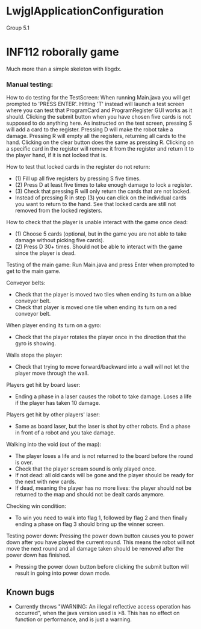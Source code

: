 # LwjglApplicationConfiguration
Group 5.1

# INF112 roborally game
Much more than a simple skeleton with libgdx. 
### Manual testing:
How to do testing for the TestScreen:
When running Main.java you will get prompted to 'PRESS ENTER'. Hitting 'T' instead will launch a test
screen where you can test that ProgramCard and ProgramRegister GUI works as it should. Clicking the 
submit button when you have chosen five cards is not supposed to do anything here.
As instructed on the test screen, pressing S will add a card to the register. Pressing D will make
the robot take a damage. Pressing R will empty all the registers, returning all cards to the hand.
Clicking on the clear button does the same as pressing R. Clicking on a specific card in the register will 
remove it from the register and return it to the player hand, if it is not locked that is.

How to test that locked cards in the register do not return:
  * (1) Fill up all five registers by pressing S five times.
  * (2) Press D at least five times to take enough damage to lock a register.
  * (3) Check that pressing R will only return the cards that are not locked.
  * Instead of pressing R in step (3) you can click on the individual cards you want to return to the hand.
      See that locked cards are still not removed from the locked registers.
    
      
How to check that the player is unable interact with the game once dead:
  * (1) Choose 5 cards (optional, but in the game you are not able to take damage without picking five cards).
  * (2) Press D 30+ times. Should not be able to interact with the game since the player is dead.




Testing of the main game:
Run Main.java and press Enter when prompted to get to the main game.

Conveyor belts:
 * Check that the player is moved two tiles when ending its turn on a blue conveyor belt.
 * Check that player is moved one tile when ending its turn on a red conveyor belt. 

When player ending its turn on a gyro:
 * Check that the player rotates the player once in the direction that the gyro is showing.
    
Walls stops the player:
 * Check that trying to move forward/backward into a wall will not let the player move through the wall.

Players get hit by board laser:
 * Ending a phase in a laser causes the robot to take damage. Loses a life if the player has taken 10 damage.
    
Players get hit by other players' laser:
 * Same as board laser, but the laser is shot by other robots. End a phase in front of a robot and you take damage. 
    
Walking into the void (out of the map):
 * The player loses a life and is not returned to the board before the round is over.
 * Check that the player scream sound is only played once.
 * If not dead: all old cards will be gone and the player should be ready for the next with new cards.
 * If dead, meaning the player has no more lives: the player should not be returned to the map and should 
   not be dealt cards anymore.
      
    
Checking win condition:
 * To win you need to walk into flag 1, followed by flag 2 and then finally ending a phase on flag 3 should 
   bring up the winner screen.
     
Testing power down:
     Pressing the power down button causes you to power down after you have played the current round. This means 
     the robot will not move the next round and all damage taken should be removed after the power down has finished.
 * Pressing the power down button before clicking the submit button will result in going into power down mode.
      
## Known bugs
- Currently throws "WARNING: An illegal reflective access operation has occurred", 
  when the java version used is >8. This has no effect on function or performance, and is just a warning.
